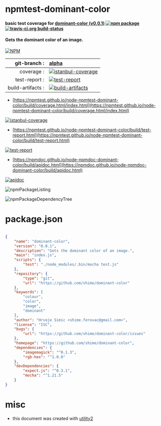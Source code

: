 # npmtest-dominant-color

#### basic test coverage for  [dominant-color (v0.0.1)](https://github.com/shime/dominant-color)  [![npm package](https://img.shields.io/npm/v/npmtest-dominant-color.svg?style=flat-square)](https://www.npmjs.org/package/npmtest-dominant-color) [![travis-ci.org build-status](https://api.travis-ci.org/npmtest/node-npmtest-dominant-color.svg)](https://travis-ci.org/npmtest/node-npmtest-dominant-color)

#### Gets the dominant color of an image.

[![NPM](https://nodei.co/npm/dominant-color.png?downloads=true&downloadRank=true&stars=true)](https://www.npmjs.com/package/dominant-color)

| git-branch : | [alpha](https://github.com/npmtest/node-npmtest-dominant-color/tree/alpha)|
|--:|:--|
| coverage : | [![istanbul-coverage](https://npmtest.github.io/node-npmtest-dominant-color/build/coverage.badge.svg)](https://npmtest.github.io/node-npmtest-dominant-color/build/coverage.html/index.html)|
| test-report : | [![test-report](https://npmtest.github.io/node-npmtest-dominant-color/build/test-report.badge.svg)](https://npmtest.github.io/node-npmtest-dominant-color/build/test-report.html)|
| build-artifacts : | [![build-artifacts](https://npmtest.github.io/node-npmtest-dominant-color/glyphicons_144_folder_open.png)](https://github.com/npmtest/node-npmtest-dominant-color/tree/gh-pages/build)|

- [https://npmtest.github.io/node-npmtest-dominant-color/build/coverage.html/index.html](https://npmtest.github.io/node-npmtest-dominant-color/build/coverage.html/index.html)

[![istanbul-coverage](https://npmtest.github.io/node-npmtest-dominant-color/build/screenCapture.buildCi.browser.%252Ftmp%252Fbuild%252Fcoverage.lib.html.png)](https://npmtest.github.io/node-npmtest-dominant-color/build/coverage.html/index.html)

- [https://npmtest.github.io/node-npmtest-dominant-color/build/test-report.html](https://npmtest.github.io/node-npmtest-dominant-color/build/test-report.html)

[![test-report](https://npmtest.github.io/node-npmtest-dominant-color/build/screenCapture.buildCi.browser.%252Ftmp%252Fbuild%252Ftest-report.html.png)](https://npmtest.github.io/node-npmtest-dominant-color/build/test-report.html)

- [https://npmdoc.github.io/node-npmdoc-dominant-color/build/apidoc.html](https://npmdoc.github.io/node-npmdoc-dominant-color/build/apidoc.html)

[![apidoc](https://npmdoc.github.io/node-npmdoc-dominant-color/build/screenCapture.buildCi.browser.%252Ftmp%252Fbuild%252Fapidoc.html.png)](https://npmdoc.github.io/node-npmdoc-dominant-color/build/apidoc.html)

![npmPackageListing](https://npmtest.github.io/node-npmtest-dominant-color/build/screenCapture.npmPackageListing.svg)

![npmPackageDependencyTree](https://npmtest.github.io/node-npmtest-dominant-color/build/screenCapture.npmPackageDependencyTree.svg)



# package.json

```json

{
    "name": "dominant-color",
    "version": "0.0.1",
    "description": "Gets the dominant color of an image.",
    "main": "index.js",
    "scripts": {
        "test": "./node_modules/.bin/mocha test.js"
    },
    "repository": {
        "type": "git",
        "url": "https://github.com/shime/dominant-color"
    },
    "keywords": [
        "colour",
        "color",
        "image",
        "dominant"
    ],
    "author": "Hrvoje Simic <shime.ferovac@gmail.com>",
    "license": "ISC",
    "bugs": {
        "url": "https://github.com/shime/dominant-color/issues"
    },
    "homepage": "https://github.com/shime/dominant-color",
    "dependencies": {
        "imagemagick": "^0.1.3",
        "rgb-hex": "^1.0.0"
    },
    "devDependencies": {
        "expect.js": "^0.3.1",
        "mocha": "^1.21.5"
    }
}
```



# misc
- this document was created with [utility2](https://github.com/kaizhu256/node-utility2)
